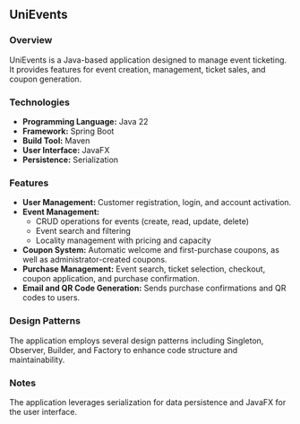 ## UniEvents

### Overview
UniEvents is a Java-based application designed to manage event ticketing. It provides features for event creation, management, ticket sales, and coupon generation.

### Technologies
* **Programming Language:** Java 22
* **Framework:** Spring Boot
* **Build Tool:** Maven
* **User Interface:** JavaFX
* **Persistence:** Serialization

### Features
* **User Management:** Customer registration, login, and account activation.
* **Event Management:**
  * CRUD operations for events (create, read, update, delete)
  * Event search and filtering
  * Locality management with pricing and capacity
* **Coupon System:** Automatic welcome and first-purchase coupons, as well as administrator-created coupons.
* **Purchase Management:** Event search, ticket selection, checkout, coupon application, and purchase confirmation.
* **Email and QR Code Generation:** Sends purchase confirmations and QR codes to users.

### Design Patterns
The application employs several design patterns including Singleton, Observer, Builder, and Factory to enhance code structure and maintainability.

### Notes
The application leverages serialization for data persistence and JavaFX for the user interface.
